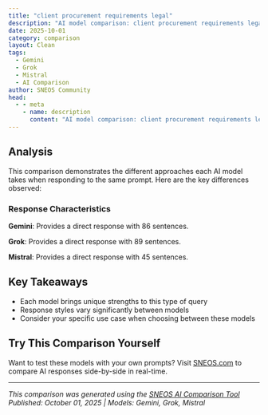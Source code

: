 ```yaml
---
title: "client procurement requirements legal"
description: "AI model comparison: client procurement requirements legal..."
date: 2025-10-01
category: comparison
layout: Clean
tags:
  - Gemini
  - Grok
  - Mistral
  - AI Comparison
author: SNEOS Community
head:
  - - meta
    - name: description
      content: "AI model comparison: client procurement requirements legal..."
---
```


<ChatComparison
  title="client procurement requirements legal"
  prompt="client procurement requirements legal"
  :responses='{
    "Gemini": "Okay, let\u0027s break down the legal aspects of client procurement requirements. This is a broad topic, but I\u0027ll cover the key areas and considerations.  Keep in mind I am an AI, and this is for informational purposes only. Consult with legal counsel for advice specific to your situation.\n\n**What are Client Procurement Requirements?**\n\nClient procurement requirements are the specific rules, guidelines, and expectations that a client (the buyer of goods or services) sets out for its suppliers (vendors or contractors) during the procurement process. These requirements aim to ensure that the client gets the best value, manages risk effectively, and complies with relevant laws and regulations.\n\n**Key Legal Areas Impacting Client Procurement Requirements:**\n\n1.  **Contract Law:**\n\n    *   **Formation of Contract:** Procurement processes often lead to formal contracts. Key elements for a legally binding contract are:\n        *   **Offer:** A clear and definite proposal to provide goods or services at a specified price and terms.\n        *   **Acceptance:** Unconditional agreement to the offer\u0027s terms.\n        *   **Consideration:** Something of value exchanged by each party (e.g., payment for goods).\n        *   **Intention to Create Legal Relations:**  Both parties must intend to be legally bound by the agreement.\n    *   **Terms and Conditions:** These are the detailed provisions within the contract.  Key clauses related to procurement include:\n        *   **Scope of Work/Services:** Defines exactly what the supplier is obligated to deliver.\n        *   **Specifications:**  Detailed technical requirements for the goods or services.\n        *   **Payment Terms:**  When and how the supplier will be paid.\n        *   **Delivery/Performance Schedule:**  Deadlines and milestones for completion.\n        *   **Acceptance Criteria:**  How the client will determine if the goods/services meet the requirements.\n        *   **Warranty:** Guarantees about the quality or performance of the goods/services.\n        *   **Liability:**  Who is responsible for damages or losses.\n        *   **Intellectual Property:** Ownership and usage rights for any created IP.\n        *   **Termination Clauses:**  Conditions under which either party can end the contract.\n        *   **Dispute Resolution:**  How disagreements will be handled (e.g., mediation, arbitration, litigation).\n    *   **Breach of Contract:**  What happens if one party fails to fulfill their contractual obligations. Remedies for breach include:\n        *   **Damages:**  Financial compensation for losses suffered.\n        *   **Specific Performance:**  A court order requiring the breaching party to fulfill the contract.\n        *   **Rescission:**  Cancellation of the contract.\n\n2.  **Competition Law (Antitrust):**\n\n    *   **Collusion:**  Agreements between potential suppliers to fix prices, rig bids, or divide markets.  This is illegal and can lead to severe penalties.\n    *   **Abuse of Dominance:**  A client with significant market power cannot use its procurement requirements to unfairly restrict competition or harm suppliers.\n    *   **Fairness in Procurement:**  The procurement process must be transparent and non-discriminatory, allowing all qualified suppliers an equal opportunity to compete.\n\n3.  **Data Protection and Privacy Laws:**\n\n    *   **GDPR, CCPA, and other privacy regulations:** If the procurement involves processing personal data, the client must ensure that its requirements comply with applicable privacy laws. This includes:\n        *   **Data Security:**  Requiring suppliers to implement appropriate security measures to protect personal data.\n        *   **Data Processing Agreements:**  Contracts with suppliers that detail how they will handle personal data on behalf of the client.\n        *   **Data Subject Rights:**  Ensuring that individuals whose data is processed can exercise their rights (e.g., access, correction, deletion).\n\n4.  **Anti-Bribery and Corruption Laws:**\n\n    *   **FCPA (Foreign Corrupt Practices Act), UK Bribery Act, and similar laws:** Clients must ensure that their procurement processes are free from bribery and corruption. This includes:\n        *   **Due Diligence:**  Screening potential suppliers for a history of corruption.\n        *   **Compliance Programs:**  Implementing policies and procedures to prevent bribery.\n        *   **Reporting Mechanisms:**  Providing a way for employees to report suspected bribery without fear of retaliation.\n\n5.  **Labor Laws and Employment Regulations:**\n\n    *   **Fair Labor Standards:**  Clients may want to ensure that their suppliers comply with labor laws, including minimum wage, working hours, and child labor laws.\n    *   **Health and Safety:**  Requiring suppliers to maintain a safe working environment.\n    *   **Non-Discrimination:**  Ensuring that suppliers do not discriminate against employees or potential employees based on protected characteristics (e.g., race, religion, gender).\n\n6.  **Environmental Regulations:**\n\n    *   **Sustainability Requirements:**  Clients may include environmental requirements in their procurement processes, such as:\n        *   **Use of Sustainable Materials:**  Requiring suppliers to use environmentally friendly materials.\n        *   **Energy Efficiency:**  Demanding energy-efficient products and services.\n        *   **Waste Reduction:**  Promoting waste reduction and recycling.\n        *   **Compliance with Environmental Permits:**  Ensuring that suppliers have the necessary environmental permits.\n\n7.  **Intellectual Property Law:**\n\n    *   **Ownership of IP:**  The procurement contract should clearly define who owns the intellectual property created during the project.\n    *   **Licensing:**  Granting the client the right to use the supplier\u0027s intellectual property.\n    *   **Confidentiality:**  Protecting the client\u0027s confidential information from disclosure.\n\n8.  **International Trade Laws (if applicable):**\n\n    *   **Import/Export Regulations:**  Compliance with customs laws and trade restrictions.\n    *   **Sanctions and Embargoes:**  Avoiding doing business with entities subject to sanctions.\n\n**Specific Examples of Legal Requirements in Procurement:**\n\n*   **Public Procurement:** Government entities often have very strict procurement rules designed to ensure transparency, fairness, and value for money. These rules are often governed by specific legislation.\n*   **Construction Projects:**  Subject to specific building codes, safety regulations, and licensing requirements.\n*   **IT Procurement:**  Must comply with data protection laws, cybersecurity standards, and intellectual property rights.\n*   **Healthcare Procurement:**  Subject to strict regulations regarding patient safety, data privacy (HIPAA), and medical device standards.\n\n**Best Practices for Legal Compliance in Procurement:**\n\n*   **Develop Clear and Comprehensive Procurement Policies:**  These policies should outline the client\u0027s legal requirements and procedures.\n*   **Conduct Due Diligence:**  Thoroughly vet potential suppliers to assess their legal compliance.\n*   **Use Standard Contract Templates:**  Develop standardized contract templates that address key legal issues.\n*   **Consult with Legal Counsel:**  Seek legal advice when drafting complex contracts or dealing with high-risk procurements.\n*   **Train Employees:**  Train procurement staff on relevant laws and regulations.\n*   **Monitor Supplier Compliance:**  Regularly monitor supplier compliance with contractual and legal requirements.\n*   **Maintain Accurate Records:**  Keep detailed records of all procurement activities.\n\n**Consequences of Non-Compliance:**\n\n*   **Breach of Contract:**  Lawsuits, damages, and termination of the contract.\n*   **Fines and Penalties:**  Imposed by regulatory agencies for violations of laws and regulations.\n*   **Reputational Damage:**  Negative publicity and loss of trust.\n*   **Criminal Charges:**  In cases of bribery, corruption, or fraud.\n\n**In Summary:**\n\nClient procurement requirements are heavily influenced by a wide range of legal considerations.  A robust and legally sound procurement process is essential for protecting the client\u0027s interests, managing risk, and ensuring compliance with applicable laws and regulations. It is crucial to seek expert legal guidance to navigate the complexities of procurement law.\n",
    "Grok": "When addressing client procurement requirements from a legal perspective, it is essential to ensure that the procurement process is compliant with applicable laws, regulations, and contractual obligations. Below is a detailed breakdown of key legal considerations and best practices for client procurement requirements. This response assumes a general business context; specific industries or jurisdictions may have additional rules or regulations.\n\n---\n\n### **1. Understanding Client Procurement Requirements**\nClient procurement requirements refer to the specific rules, policies, or criteria a client imposes for sourcing goods, services, or contractors. These requirements may include:\n- **Eligibility criteria**: Qualifications, certifications, or experience needed to bid or supply.\n- **Compliance standards**: Adherence to legal, ethical, or environmental standards.\n- **Contractual terms**: Payment terms, delivery schedules, and penalties for non-performance.\n- **Evaluation process**: How bids or proposals will be assessed (e.g., lowest cost, best value, or specific criteria).\n- **Documentation**: Submission of specific forms, certifications, or proofs (e.g., insurance, licenses).\n\nFrom a legal perspective, these requirements must be transparent, fair, and aligned with applicable laws to avoid disputes, discrimination, or non-compliance.\n\n---\n\n### **2. Legal Considerations in Client Procurement**\nBelow are critical legal aspects to consider when dealing with client procurement requirements:\n\n#### **a. Compliance with Procurement Laws and Regulations**\n- **Public Sector Procurement**: If the client is a government or public entity, procurement often must comply with strict regulations (e.g., EU Procurement Directives, Federal Acquisition Regulation [FAR] in the U.S., or local tender laws). These laws typically mandate transparency, fairness, and equal opportunity.\n- **Private Sector Procurement**: While private clients have more flexibility, they must still adhere to general contract law, anti-discrimination laws, and industry-specific regulations.\n- **Anti-Bribery and Corruption Laws**: Ensure compliance with laws like the U.S. Foreign Corrupt Practices Act (FCPA) or the UK Bribery Act when dealing with clients, especially in international transactions.\n- **Data Protection and Privacy**: If procurement involves handling personal or sensitive data, compliance with laws like the General Data Protection Regulation (GDPR) in the EU or the California Consumer Privacy Act (CCPA) is critical.\n\n#### **b. Contractual Obligations**\n- **Terms and Conditions**: Review the client\u2019s procurement documents (e.g., Request for Proposal [RFP], Invitation to Tender [ITT], or contracts) to ensure clarity on obligations, deliverables, timelines, and penalties.\n- **Negotiation and Amendments**: Ensure any negotiated changes to procurement requirements are documented in writing to avoid misunderstandings or legal disputes.\n- **Intellectual Property (IP)**: Clarify ownership of any IP created or used during the procurement process, including designs, software, or proprietary information.\n- **Confidentiality**: Protect sensitive client information by adhering to non-disclosure agreements (NDAs) or confidentiality clauses.\n- **Liability and Indemnity**: Understand the extent of liability for non-performance or damages and any indemnity clauses that may shift risks.\n\n#### **c. Fair Competition and Non-Discrimination**\n- Ensure that procurement processes do not unfairly exclude potential suppliers or violate anti-discrimination laws (e.g., based on race, gender, or nationality).\n- Avoid anti-competitive practices, such as bid-rigging or collusion, which are illegal under antitrust laws (e.g., U.S. Sherman Act or EU competition law).\n\n#### **d. Risk Management**\n- **Insurance Requirements**: Verify that the client\u2019s requirements for insurance coverage (e.g., general liability, professional indemnity) are met.\n- **Force Majeure**: Ensure contracts include clauses for unexpected events (e.g., natural disasters, pandemics) that may affect performance.\n- **Dispute Resolution**: Confirm the agreed-upon mechanism for resolving disputes (e.g., arbitration, mediation, or litigation) and the governing law/jurisdiction.\n\n#### **e. Ethical and Sustainability Standards**\n- Clients may impose requirements related to ethical sourcing, labor practices, or environmental sustainability. Ensure compliance with standards like the Modern Slavery Act (UK) or international labor laws (e.g., International Labour Organization [ILO] conventions).\n\n---\n\n### **3. Best Practices for Meeting Legal Procurement Requirements**\n- **Due Diligence**: Conduct thorough research on the client\u2019s legal and regulatory environment to identify applicable laws and risks.\n- **Clear Communication**: Seek clarification on ambiguous requirements to avoid misinterpretation.\n- **Documentation**: Maintain detailed records of bids, contracts, communications, and compliance efforts to protect against disputes.\n- **Legal Review**: Engage legal counsel to review procurement documents, especially for high-value or complex contracts.\n- **Training and Policies**: Train procurement teams on relevant laws (e.g., anti-bribery, data protection) and establish internal policies to ensure compliance.\n- **Audit and Monitoring**: Regularly audit suppliers or vendors to ensure they meet the client\u2019s (and legal) standards, particularly for ethical and sustainability requirements.\n\n---\n\n### **4. Common Legal Issues in Procurement**\n- **Breach of Contract**: Failure to meet client requirements can lead to legal action for non-performance or delays.\n- **Non-Compliance Penalties**: Violating procurement laws or regulations may result in fines, disqualification from future tenders, or reputational damage.\n- **Disputes over Scope or Quality**: Misalignment on deliverables or quality standards can lead to conflicts; clear contracts and communication are essential to mitigate this.\n- **Corruption Allegations**: Any perception of unfair practices (e.g., favoritism, kickbacks) can lead to investigations or lawsuits.\n\n---\n\n### **5. Industry-Specific or Jurisdictional Considerations**\n- **Construction**: Procurement may involve additional requirements for safety standards, permits, and bonding.\n- **Healthcare**: Compliance with laws governing medical supplies or patient data (e.g., HIPAA in the U.S.) is critical.\n- **International Procurement**: Cross-border procurement requires attention to export/import laws, tariffs, and differing legal systems.\n\nIf you are dealing with a specific jurisdiction or industry, please provide additional context for more tailored advice.\n\n---\n\n### **6. Conclusion**\nEnsuring compliance with client procurement requirements from a legal perspective involves understanding applicable laws, reviewing contracts thoroughly, managing risks, and maintaining transparency. By addressing these elements, businesses can avoid legal pitfalls, build trust with clients, and secure successful procurement outcomes.\n\nIf you have a specific procurement scenario, contract, or jurisdiction in mind, feel free to share more details, and I can provide more targeted guidance.",
    "Mistral": "When dealing with client procurement requirements, it\u0027s crucial to ensure that all legal aspects are covered to protect both the client and the supplier. Here are some key legal considerations:\n\n### 1. **Contract Terms and Conditions**\n   - **Clear and Comprehensive Terms:** Ensure that the contract clearly outlines the scope of work, deliverables, timelines, payment terms, and any other relevant details.\n   - **Termination Clauses:** Include provisions for termination of the contract, specifying under what conditions either party can terminate the agreement.\n   - **Dispute Resolution:** Define the process for resolving disputes, which may include mediation, arbitration, or litigation.\n\n### 2. **Compliance with Laws and Regulations**\n   - **Regulatory Compliance:** Ensure that the procurement process complies with all relevant laws and regulations, including anti-corruption laws, data protection laws, and environmental regulations.\n   - **Labor Laws:** Ensure compliance with labor laws, including minimum wage requirements, working conditions, and employee rights.\n\n### 3. **Intellectual Property Rights**\n   - **Ownership of IP:** Clearly define who owns the intellectual property rights to any work produced during the procurement process.\n   - **Licensing:** Specify any licensing agreements for the use of intellectual property.\n\n### 4. **Confidentiality and Non-Disclosure Agreements (NDAs)**\n   - **Confidential Information:** Protect confidential information by including non-disclosure clauses in the contract.\n   - **Data Security:** Ensure that data security measures are in place to protect sensitive information.\n\n### 5. **Liability and Indemnification**\n   - **Liability Limits:** Define the limits of liability for both parties in case of breach of contract or other issues.\n   - **Indemnification Clauses:** Include clauses that specify how each party will indemnify the other against certain types of claims or losses.\n\n### 6. **Insurance Requirements**\n   - **Adequate Insurance:** Ensure that the supplier has adequate insurance coverage to protect against potential risks and liabilities.\n   - **Proof of Insurance:** Require proof of insurance from the supplier before the contract begins.\n\n### 7. **Performance and Quality Standards**\n   - **Performance Metrics:** Define clear performance metrics and standards that the supplier must meet.\n   - **Quality Assurance:** Include provisions for quality assurance and inspection to ensure that the delivered goods or services meet the required standards.\n\n### 8. **Payment Terms**\n   - **Payment Schedule:** Clearly outline the payment schedule, including any milestones or deliverables that must be met before payment is made.\n   - **Late Payment Penalties:** Specify any penalties for late payments.\n\n### 9. **Subcontracting**\n   - **Approval of Subcontractors:** Require approval for any subcontractors that the supplier may use.\n   - **Subcontractor Compliance:** Ensure that subcontractors comply with all relevant legal requirements and contract terms.\n\n### 10. **Ethical Considerations**\n   - **Ethical Standards:** Include provisions that require both parties to adhere to ethical standards and practices.\n   - **Conflict of Interest:** Address potential conflicts of interest and how they will be managed.\n\n### 11. **Environmental and Social Responsibility**\n   - **Sustainability:** Include provisions that address environmental sustainability and social responsibility.\n   - **Compliance with Environmental Laws:** Ensure compliance with environmental laws and regulations.\n\n### 12. **Documentation and Record Keeping**\n   - **Accurate Records:** Maintain accurate records of all transactions, communications, and agreements related to the procurement process.\n   - **Audit Rights:** Include provisions for audit rights to ensure compliance with contract terms and legal requirements.\n\n### 13. **Force Majeure**\n   - **Unforeseen Events:** Include a force majeure clause to address unforeseen events that may prevent either party from fulfilling their contractual obligations.\n\n### 14. **Governing Law and Jurisdiction**\n   - **Governing Law:** Specify the governing law for the contract.\n   - **Jurisdiction:** Define the jurisdiction for any legal disputes.\n\nBy addressing these legal considerations, you can ensure a smooth and legally compliant procurement process. It\u0027s always a good idea to consult with legal counsel to draft and review procurement contracts and related documents."
  }'
  published-date="23:57"
/>

## Analysis

This comparison demonstrates the different approaches each AI model takes when responding to the same prompt. Here are the key differences observed:

### Response Characteristics

**Gemini**: Provides a direct response with 86 sentences. 

**Grok**: Provides a direct response with 89 sentences. 

**Mistral**: Provides a direct response with 45 sentences. 

## Key Takeaways

- Each model brings unique strengths to this type of query
- Response styles vary significantly between models
- Consider your specific use case when choosing between these models

## Try This Comparison Yourself

Want to test these models with your own prompts? Visit [SNEOS.com](https://sneos.com) to compare AI responses side-by-side in real-time.

---

*This comparison was generated using the [SNEOS AI Comparison Tool](https://sneos.com)*
*Published: October 01, 2025 | Models: Gemini, Grok, Mistral*
